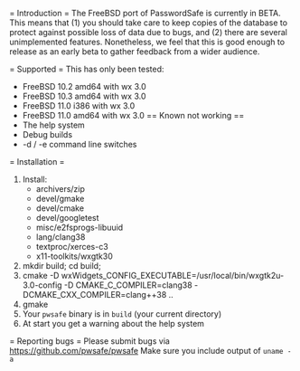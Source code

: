 = Introduction =
The FreeBSD port of PasswordSafe is currently in BETA.
This means that (1) you should take care to keep copies of the
database to protect against possible loss of data due to bugs, and (2)
there are several unimplemented features. Nonetheless, we feel that
this is good enough to release as an early beta to gather feedback
from a wider audience.

= Supported =
This has only been tested:
 * FreeBSD 10.2 amd64 with wx 3.0
 * FreeBSD 10.3 amd64 with wx 3.0
 * FreeBSD 11.0 i386 with wx 3.0
 * FreeBSD 11.0 amd64 with wx 3.0
== Known not working ==
 * The help system
 * Debug builds
 * -d / -e command line switches

= Installation =
 1. Install:
    - archivers/zip
    - devel/gmake
    - devel/cmake
    - devel/googletest
    - misc/e2fsprogs-libuuid
    - lang/clang38
    - textproc/xerces-c3
    - x11-toolkits/wxgtk30
 2. mkdir build; cd build;
 3. cmake -D wxWidgets_CONFIG_EXECUTABLE=/usr/local/bin/wxgtk2u-3.0-config -D CMAKE_C_COMPILER=clang38 -DCMAKE_CXX_COMPILER=clang++38 ..
 4. gmake
 5. Your `pwsafe` binary is in `build` (your current directory)
 6. At start you get a warning about the help system

= Reporting bugs =
Please submit bugs via https://github.com/pwsafe/pwsafe
Make sure you include output of `uname -a`
